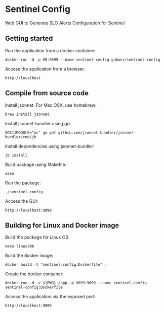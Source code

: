 # Sentinel Config
Web GUI to Generate SLO Alerts Configuration for Sentinel

## Getting started

Run the application from a docker container:

```
docker run -d -p 80:9099 --name sentinel-config gabanz/sentinel-config
```

Access the application from a browser:

```
http://localhost
```

## Compile from source code

Install jsonnet. For Mac OSX, use homebrew:

```
brew install jsonnet
```

Install jsonnet-bundler using go:

```
GO111MODULE="on" go get github.com/jsonnet-bundler/jsonnet-bundler/cmd/jb
```

Install dependencies using jsonnet-bundler:

```
jb install
```

Build package using Makefile:

```
make
```

Run the package:

```
./sentinel-config
```

Access the GUI:

```
http://localhost:9099
```

## Building for Linux and Docker image

Build the package for Linux OS:

```
make linux386
```

Build the docker image:

```
docker build -t "sentinel-config:Dockerfile" .
```

Create the docker container:

```
docker run -d -v ${PWD}:/app -p 9099:9099 --name sentinel-config sentinel-config:Dockerfile
```

Access the application via the exposed port:

```
http://localhost:9099
```